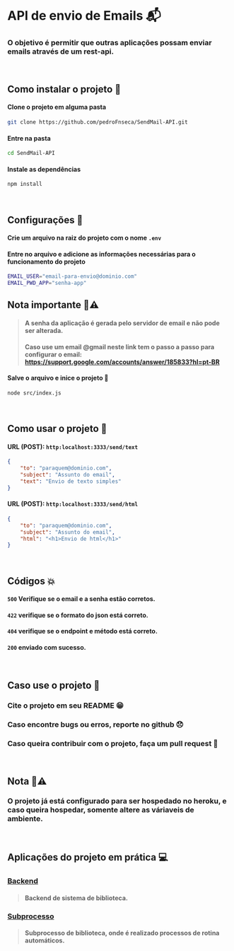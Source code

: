 # API de envio de Emails 📬

### O objetivo é permitir que outras aplicações possam enviar emails através de um rest-api.

<br>

## Como instalar o projeto 🔨
#### Clone o projeto em alguma pasta
```bash
git clone https://github.com/pedroFnseca/SendMail-API.git
```
#### Entre na pasta
```bash
cd SendMail-API
```
#### Instale as dependências 
```bash
npm install
```
<br>

## Configurações 🔧

#### Crie um arquivo na raiz do projeto com o nome `.env`

#### Entre no arquivo e adicione as informações necessárias para o funcionamento do projeto
```bash
EMAIL_USER="email-para-envio@dominio.com"
EMAIL_PWD_APP="senha-app"
```
## Nota importante 📝⚠️
> #### A senha da aplicação é gerada pelo servidor de email e não pode ser alterada.
> #### Caso use um email @gmail neste link tem o passo a passo para configurar o email: https://support.google.com/accounts/answer/185833?hl=pt-BR

#### Salve o arquivo e inice o projeto 🚀
```bash
node src/index.js
```


<br>



## Como usar o projeto 📝

#### URL (POST): ```http:localhost:3333/send/text```
```json
{
    "to": "paraquem@dominio.com",
    "subject": "Assunto do email",
    "text": "Envio de texto simples"
}
```

#### URL (POST): ```http:localhost:3333/send/html```
```json
{
    "to": "paraquem@dominio.com",
    "subject": "Assunto do email",
    "html": "<h1>Envio de html</h1>"
}
```

<br>


## Códigos 💥

#### ```500``` Verifique se o email e a senha estão corretos.

#### ```422``` verifique se o formato do json está correto.

#### ```404``` verifique se o endpoint e método está correto.

#### ```200``` enviado com sucesso.

<br>

## Caso use o projeto 📝
### Cite o projeto em seu README 😁
### Caso encontre bugs ou erros, reporte no github 😞
### Caso queira contribuir com o projeto, faça um pull request 🚀

<br>

## Nota 📝⚠️

### O projeto já está configurado para ser hospedado no heroku, e caso queira hospedar, somente altere as váriaveis de ambiente.

<br>

## Aplicações do projeto em prática 💻
### [Backend](https://github.com/IntecEmbu/Biblioteca-backend)
> #### Backend de sistema de biblioteca.

### [Subprocesso](https://github.com/pedroFnseca/Subprocess-API)
> #### Subprocesso de biblioteca, onde é realizado processos de rotina automáticos.

